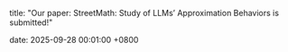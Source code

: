 title: "Our paper: StreetMath: Study of LLMs’ Approximation Behaviors is submitted!"

date: 2025-09-28 00:01:00 +0800
